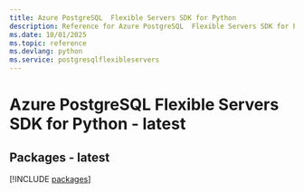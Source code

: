 ```yaml
---
title: Azure PostgreSQL  Flexible Servers SDK for Python
description: Reference for Azure PostgreSQL  Flexible Servers SDK for Python
ms.date: 10/01/2025
ms.topic: reference
ms.devlang: python
ms.service: postgresqlflexibleservers
---
```

# Azure PostgreSQL  Flexible Servers SDK for Python - latest
## Packages - latest
[!INCLUDE [packages](postgresql--flexible-servers-index.md)]